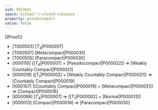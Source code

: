 ```yaml
---
uid: T017641
space: michael's-closed-subspace
property: pseudocompact
value: false
---
```

[[Proof]]

* [T000503] [$T_4$|P000007]
* [T000507] [Metacompact|P000031]
* [T000505] [Paracompact|P000030]
* [I000110] ([$T_4$|P000007] + [Pseudocompact|P000022]) => [Weakly Countably Compact|P000021]
* [I000019] ([$T_1$|P000002] + [Weakly Countably Compact|P000021]) => [Countably Compact|P000019]
* [I000107] ([Countably Compact|P000019] + [Metacompact|P000031]) => [Compact|P000016]
* [I000098] [$T_4$|P000007] => ([$T_1$|P000002] + [Normal|P000013])
* [I000013] [Compact|P000016] => [Paracompact|P000030]

